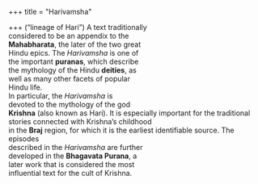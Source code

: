 +++
title = "Harivamsha"

+++
(“lineage of Hari”) A text traditionally  
considered to be an appendix to the  
**Mahabharata**, the later of the two great  
Hindu epics. The *Harivamsha* is one of  
the important **puranas**, which describe  
the mythology of the Hindu **deities**, as  
well as many other facets of popular  
Hindu life.  
In particular, the *Harivamsha* is  
devoted to the mythology of the god  
**Krishna** (also known as Hari). It is especially important for the traditional stories connected with Krishna’s childhood  
in the **Braj** region, for which it is the earliest identifiable source. The episodes  
described in the *Harivamsha* are further  
developed in the **Bhagavata Purana**, a  
later work that is considered the most  
influential text for the cult of Krishna.
